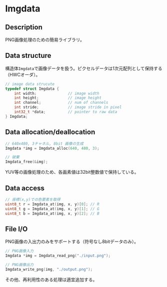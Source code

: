 # Imgdata

## Description

PNG画像処理のための簡易ライブラリ。

## Data structure

構造体`Imgdata`で画像データを扱う。ピクセルデータは1次元配列として保持する
（HWCオーダ）。

```c
// image data strucute
typedef struct Imgdata {
    int width;              // image width
    int height;             // image height
    int channel;            // num of channels
    int stride;             // image stride in pixel
    int32_t *data;          // pointer to raw data
} Imgdata;
```

## Data allocation/deallocation

```c
// 640x480, 3チャネル, 8bit 画像の生成
Imgdata *img = Imgdata_alloc(640, 480, 3);

// 破棄
Imgdata_free(&img);
```

YUV等の画像処理のため、各画素値は32bit整数値で保持している。

## Data access

```c
// 座標(x,y)での色要素を取得
uint8_t r = Imgdata_at(img, x, y)[0]; // R
uint8_t g = Imgdata_at(img, x, y)[1]; // G
uint8_t b = Imgdata_at(img, x, y)[2]; // B
```

## File I/O

PNG画像の入出力のみをサポートする（符号なし8bitデータのみ）。

```c
// PNG画像入力
Imgdata *img = Imgdata_read_png("./input.png");

// PNG画像出力
Imgdata_write_png(img, "./output.png");
```

その他、再利用性のある処理は適宜追加する。
